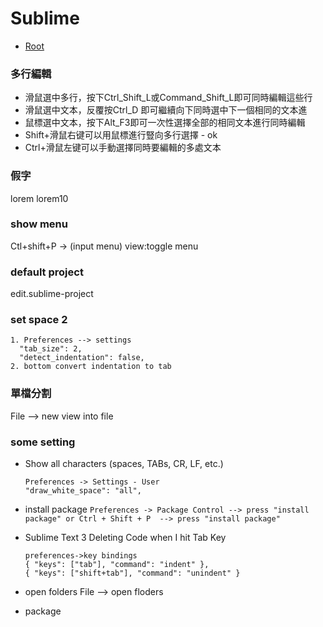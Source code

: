# Sublime 

*   [Root](../README.md)


### 多行編輯

*	滑鼠選中多行，按下Ctrl_Shift_L或Command_Shift_L即可同時編輯這些行
*	滑鼠選中文本，反覆按Ctrl_D 即可繼續向下同時選中下一個相同的文本進
*	鼠標選中文本，按下Alt_F3即可一次性選擇全部的相同文本進行同時編輯
*	Shift+滑鼠右键可以用鼠標進行豎向多行選擇 - ok 
*	Ctrl+滑鼠左键可以手動選擇同時要編輯的多處文本

###  假字
lorem lorem10


### show menu 
Ctl+shift+P  -> (input menu) view:toggle menu


### default project 
edit.sublime-project
	
### set space 2
	1. Preferences --> settings 
	  "tab_size": 2,
	  "detect_indentation": false,
	2. bottom convert indentation to tab

### 單檔分割
File --> new view into file

### some setting 
*	Show all characters (spaces, TABs, CR, LF, etc.)
	```
	Preferences -> Settings - User
	"draw_white_space": "all",
	```

*	install package
	``
	Preferences -> Package Control --> press "install package"
	or
	Ctrl + Shift + P  --> press "install package"
	``

*	Sublime Text 3 Deleting Code when I hit Tab Key
	```
	preferences->key bindings
	{ "keys": ["tab"], "command": "indent" },
	{ "keys": ["shift+tab"], "command": "unindent" }
	```

* open folders 
	File --> open floders

* package  

